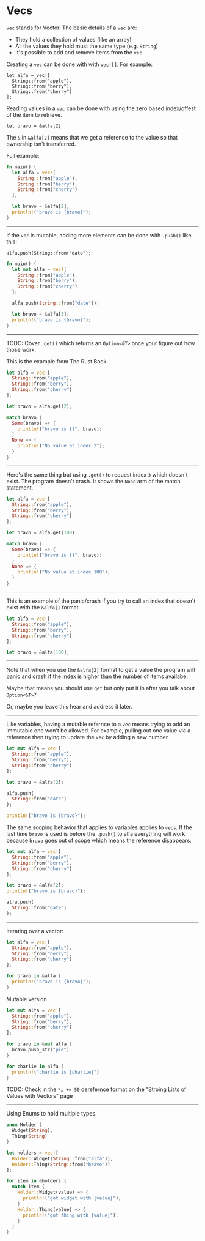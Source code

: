 # Vecs

`vec` stands for Vector. The basic details of a
`vec` are:

- They hold a collection of values (like an array)
- All the values they hold must the same type (e.g. `String`)
- It's possible to add and remove items from the `vec`

Creating a `vec` can be done with with `vec![]`. For example:

```rust, noplayground
let alfa = vec![
  String::from("apple"),
  String::from("berry"),
  String::from("cherry")
];
```

Reading values in a `vec` can be done with using the
zero based index/offest of the item to retrieve.

```rust, noplayground
let bravo = &alfa[2]
```

The `&` in `&alfa[2]` means that we get a reference
to the value so that ownership isn't transferred.

Full example:

```rust
fn main() {
  let alfa = vec![
    String::from("apple"),
    String::from("berry"),
    String::from("cherry")
  ];

  let bravo = &alfa[2];
  println!("bravo is {bravo}");
}
```

---

If the `vec` is mutable, adding more elements can be
done with `.push()` like this:

```rust, noplayground
alfa.push(String::from("date");
```

```rust
fn main() {
  let mut alfa = vec![
    String::from("apple"),
    String::from("berry"),
    String::from("cherry")
  ];

  alfa.push(String::from("date"));

  let bravo = &alfa[3];
  println!("bravo is {bravo}");
}
```

---

TODO: Cover `.get()` which returns an `Option<&T>` once
your figure out how those work.

This is the example from The Rust Book

```rust
let alfa = vec![
  String::from("apple"),
  String::from("berry"),
  String::from("cherry")
];

let bravo = alfa.get(2);

match bravo {
  Some(bravo) => {
    println!("bravo is {}", bravo);
  }
  None => {
    println!("No value at index 2");
  }
}
```

---

Here's the same thing but using `.get()`
to request index `3` which doesn't exist.
The program doesn't crash. It shows the
`None` arm of the match statement.

```rust
let alfa = vec![
  String::from("apple"),
  String::from("berry"),
  String::from("cherry")
];

let bravo = alfa.get(100);

match bravo {
  Some(bravo) => {
    println!("bravo is {}", bravo);
  }
  None => {
    println!("No value at index 100");
  }
}
```

---

This is an example of the panic/crash if
you try to call an index that doesn't
exist with the `&alfa[]` format.

```rust
let alfa = vec![
  String::from("apple"),
  String::from("berry"),
  String::from("cherry")
];

let bravo = &alfa[100];
```

---

Note that when you use the `&alfa[2]` format
to get a value the program will panic and crash
if the index is higher than the number of
items availabe.

Maybe that means you should use `get` but only
put it in after you talk about `Option<&T>`?

Or, maybe you leave this hear and address it
later.

---

Like variables, having a mutable refernce
to a `vec` means trying to add an immutable
one won't be allowed. For example, pulling
out one value via a reference then trying
to update the `vec` by adding a new number

```rust
let mut alfa = vec![
  String::from("apple"),
  String::from("berry"),
  String::from("cherry")
];

let bravo = &alfa[2];

alfa.push(
  String::from("date")
);

println!("bravo is {bravo}");
```

The same scoping behavior that
applies to variables applies to `vecs`.
If the last time `bravo` is used is
before the `.push()` to alfa everything
will work because `bravo` goes out
of scope which means the reference
disappears.

```rust
let mut alfa = vec![
  String::from("apple"),
  String::from("berry"),
  String::from("cherry")
];

let bravo = &alfa[2];
println!("bravo is {bravo}");

alfa.push(
  String::from("date")
);
```

---

Iterating over a vector:

```rust
let alfa = vec![
  String::from("apple"),
  String::from("berry"),
  String::from("cherry")
];

for bravo in &alfa {
  println!("bravo is {bravo}");
}
```

Mutable version

```rust
let mut alfa = vec![
  String::from("apple"),
  String::from("berry"),
  String::from("cherry")
];

for bravo in &mut alfa {
  bravo.push_str("pie")
}

for charlie in alfa {
  println!("charlie is {charlie}")
}
```

TODO: Check in the `*i += 50` derefernce
format on the "Stroing Lists of Values
with Vectors" page

---

Using Enums to hold multiple types.

```rust
enum Holder {
  Widget(String),
  Thing(String)
}

let holders = vec![
  Holder::Widget(String::from("alfa")),
  Holder::Thing(String::from("bravo"))
];

for item in &holders {
  match item {
    Holder::Widget(value) => {
      println!("got widget with {value}");
    }
    Holder::Thing(value) => {
      println!("got thing with {value}");
    }
  }
}
```
